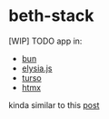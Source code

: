# beth-stack

[WIP] TODO app in:
- [bun](https://bun.sh/docs/installation)
- [elysia.js](https://elysiajs.com/)
- [turso](https://turso.tech/)
- [htmx](https://htmx.org/)

kinda similar to this [post](https://dev.to/gaurishhs/create-a-crud-app-with-bun-and-elysiajs-gjn)
